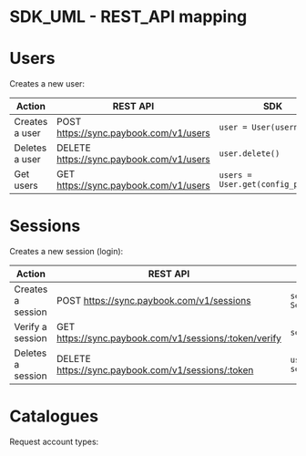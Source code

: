# SDK_UML - REST_API mapping

# Users

Creates a new user:

| Action         | REST API                                 | SDK                                  |
| -------------- | ---------------------------------------- | ------------------------------------ |
| Creates a user | POST https://sync.paybook.com/v1/users   | ```user = User(username)```          |
| Deletes a user | DELETE https://sync.paybook.com/v1/users | ```user.delete()```                  |
| Get users      | GET https://sync.paybook.com/v1/users    | ```users = User.get(config_params)```|


# Sessions

Creates a new session (login):

| Action         | REST API                                 | SDK                                  |
| -------------- | ---------------------------------------- | ------------------------------------ |
| Creates a session | POST https://sync.paybook.com/v1/sessions   | ```session = Session(user)```          |
| Verify a session | GET https://sync.paybook.com/v1/sessions/:token/verify | ```session.verify()```                  |
| Deletes a session     | DELETE https://sync.paybook.com/v1/sessions/:token    | ```users = session.delete()```|

# Catalogues

Request account types:










